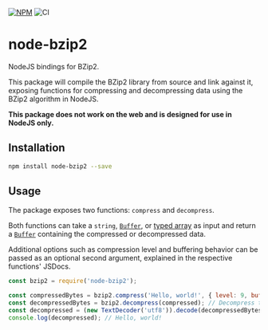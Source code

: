 [![NPM](https://img.shields.io/npm/v/node-bzip2.svg)](https://www.npmjs.com/package/node-bzip2)
![CI](https://github.com/WilliamVenner/node-bzip2/workflows/ci/badge.svg)

# node-bzip2

NodeJS bindings for BZip2.

This package will compile the BZip2 library from source and link against it, exposing functions for compressing and decompressing data using the BZip2 algorithm in NodeJS.

**This package does not work on the web and is designed for use in NodeJS only.**

## Installation

```bash
npm install node-bzip2 --save
```

## Usage

The package exposes two functions: `compress` and `decompress`.

Both functions can take a `string`, [`Buffer`](https://nodejs.org/api/buffer.html), or [typed array](https://developer.mozilla.org/en-US/docs/Web/JavaScript/Typed_arrays) as input and return a [`Buffer`](https://nodejs.org/api/buffer.html) containing the compressed or decompressed data.

Additional options such as compression level and buffering behavior can be passed as an optional second argument, explained in the respective functions' JSDocs.

```javascript
const bzip2 = require('node-bzip2');

const compressedBytes = bzip2.compress('Hello, world!', { level: 9, buffering: 'auto' }); // Compress some data
const decompressedBytes = bzip2.decompress(compressed); // Decompress the data
const decompressed = (new TextDecoder('utf8')).decode(decompressedBytes); // Decode the decompressed data as a UTF-8 string
console.log(decompressed); // Hello, world!
```